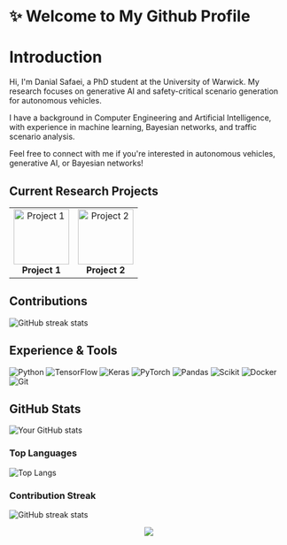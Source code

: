 # ✨ Welcome to My Github Profile

# Introduction

Hi, I'm Danial Safaei, a PhD student at the University of Warwick. My research focuses on generative AI and safety-critical scenario generation for autonomous vehicles.

I have a background in Computer Engineering and Artificial Intelligence, with experience in machine learning, Bayesian networks, and traffic scenario analysis.

Feel free to connect with me if you're interested in autonomous vehicles, generative AI, or Bayesian networks!

## Current Research Projects

<div align="center">
  <table>
    <tr>
      <td align="center">
        <img src="assets/project1-badge.png" width="100" alt="Project 1"/><br/>
        <b>Project 1</b>
      </td>
      <td align="center">
        <img src="assets/project2-badge.png" width="100" alt="Project 2"/><br/>
        <b>Project 2</b>
      </td>
    </tr>
  </table>
</div>

## Contributions
![GitHub streak stats](https://github-readme-streak-stats.herokuapp.com/?user=YourUsername&theme=dark)

## Experience & Tools
![Python](https://img.shields.io/badge/Python-14354C?style=for-the-badge&logo=python&logoColor=white)
![TensorFlow](https://img.shields.io/badge/TensorFlow-FF6F00?style=for-the-badge&logo=tensorflow&logoColor=white)
![Keras](https://img.shields.io/badge/Keras-D00000?style=for-the-badge&logo=keras&logoColor=white)
![PyTorch](https://img.shields.io/badge/PyTorch-EE4C2C?style=for-the-badge&logo=pytorch&logoColor=white)
![Pandas](https://img.shields.io/badge/Pandas-150458?style=for-the-badge&logo=pandas&logoColor=white)
![Scikit](https://img.shields.io/badge/Scikit-F7931E?style=for-the-badge&logo=scikit-learn&logoColor=white)
![Docker](https://img.shields.io/badge/Docker-2496ED?style=for-the-badge&logo=docker&logoColor=white)
![Git](https://img.shields.io/badge/Git-F05032?style=for-the-badge&logo=git&logoColor=white)


## GitHub Stats
![Your GitHub stats](https://github-readme-stats.vercel.app/api?username=YourUsername&show_icons=true&theme=radical)

### Top Languages
![Top Langs](https://github-readme-stats.vercel.app/api/top-langs/?username=YourUsername&layout=compact&theme=radical)

### Contribution Streak
![GitHub streak stats](https://github-readme-streak-stats.herokuapp.com/?user=YourUsername&theme=dark)


<!-- Snake contribution graph -->
<div align="center">
  <img src="https://raw.githubusercontent.com/YourUsername/YourUsername/output/github-contribution-grid-snake.svg" />
</div>